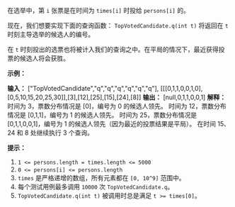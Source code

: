 在选举中，第 `i` 张票是在时间为 `times[i]` 时投给 `persons[i]` 的。

现在，我们想要实现下面的查询函数： `TopVotedCandidate.q(int t)` 将返回在 `t` 时刻主导选举的候选人的编号。

在 `t` 时刻投出的选票也将被计入我们的查询之中。在平局的情况下，最近获得投票的候选人将会获胜。

**示例：** 

**输入：** \["TopVotedCandidate","q","q","q","q","q","q"\], \[\[\[0,1,1,0,0,1,0\],\[0,5,10,15,20,25,30\]\],\[3\],\[12\],\[25\],\[15\],\[24\],\[8\]\]
**输出：** \[null,0,1,1,0,0,1\]
**解释：** 
时间为 3，票数分布情况是 \[0\]，编号为 0 的候选人领先。
时间为 12，票数分布情况是 \[0,1,1\]，编号为 1 的候选人领先。
时间为 25，票数分布情况是 \[0,1,1,0,0,1\]，编号为 1 的候选人领先（因为最近的投票结果是平局）。
在时间 15、24 和 8 处继续执行 3 个查询。

**提示：** 

1.  `1 <= persons.length = times.length <= 5000`
2.  `0 <= persons[i] <= persons.length`
3.  `times` 是严格递增的数组，所有元素都在 `[0, 10^9]` 范围中。
4.  每个测试用例最多调用 `10000` 次 `TopVotedCandidate.q`。
5.  `TopVotedCandidate.q(int t)` 被调用时总是满足 `t >= times[0]`。